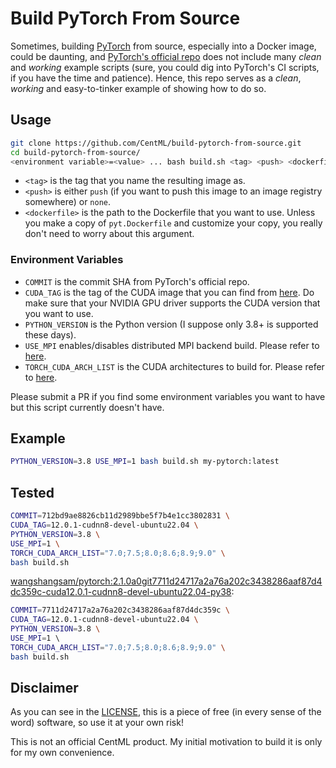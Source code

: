 # Build PyTorch From Source

Sometimes, building [PyTorch](https://github.com/pytorch/pytorch) from source, 
especially into a Docker image, could be daunting, and [PyTorch's official repo](https://github.com/pytorch/pytorch) 
does not include many *clean* and *working* example scripts (sure, you could dig into 
PyTorch's CI scripts, if you have the time and patience). Hence, this repo serves as a 
*clean*, *working* and easy-to-tinker example of showing how to do so.

## Usage

```bash
git clone https://github.com/CentML/build-pytorch-from-source.git
cd build-pytorch-from-source/
<environment variable>=<value> ... bash build.sh <tag> <push> <dockerfile>
```

- `<tag>` is the tag that you name the resulting image as.
- `<push>` is either `push` (if you want to push this image to an image registry somewhere) or `none`.
- `<dockerfile>` is the path to the Dockerfile that you want to use. Unless you make a copy of 
  `pyt.Dockerfile` and customize your copy, you really don't need to worry about this argument. 

### Environment Variables

- `COMMIT` is the commit SHA from PyTorch's official repo.
- `CUDA_TAG` is the tag of the CUDA image that you can find from [here](https://hub.docker.com/r/nvidia/cuda).
  Do make sure that your NVIDIA GPU driver supports the CUDA version that you want to
  use.
- `PYTHON_VERSION` is the Python version (I suppose only 3.8+ is supported these days).
- `USE_MPI` enables/disables distributed MPI backend build. Please refer to [here](https://github.com/pytorch/pytorch/blob/master/setup.py).
- `TORCH_CUDA_ARCH_LIST` is the CUDA architectures to build for. Please refer to [here](https://github.com/pytorch/pytorch/blob/master/setup.py).

Please submit a PR if you find some environment variables you want to have but this 
script currently doesn't have.

## Example

```bash
PYTHON_VERSION=3.8 USE_MPI=1 bash build.sh my-pytorch:latest
```

## Tested

```bash
COMMIT=712bd9ae8826cb11d2989bbe5f7b4e1cc3802831 \
CUDA_TAG=12.0.1-cudnn8-devel-ubuntu22.04 \
PYTHON_VERSION=3.8 \
USE_MPI=1 \
TORCH_CUDA_ARCH_LIST="7.0;7.5;8.0;8.6;8.9;9.0" \
bash build.sh
```

[wangshangsam/pytorch:2.1.0a0git7711d24717a2a76a202c3438286aaf87d4dc359c-cuda12.0.1-cudnn8-devel-ubuntu22.04-py38](https://hub.docker.com/layers/wangshangsam/pytorch/2.1.0a0git7711d24717a2a76a202c3438286aaf87d4dc359c-cuda12.0.1-cudnn8-devel-ubuntu22.04-py38/images/sha256-584cadabcfdbbe8dcf9f3d1f36e6dd186d4c743287ad3941e85fc190f1c134be?context=repo):
```bash
COMMIT=7711d24717a2a76a202c3438286aaf87d4dc359c \
CUDA_TAG=12.0.1-cudnn8-devel-ubuntu22.04 \
PYTHON_VERSION=3.8 \
USE_MPI=1 \                                     
TORCH_CUDA_ARCH_LIST="7.0;7.5;8.0;8.6;8.9;9.0" \
bash build.sh
```

## Disclaimer

As you can see in the [LICENSE](LICENSE), this is a piece of free (in every sense of the 
word) software, so use it at your own risk!

This is not an official CentML product. My initial motivation to build it is only for 
my own convenience.
